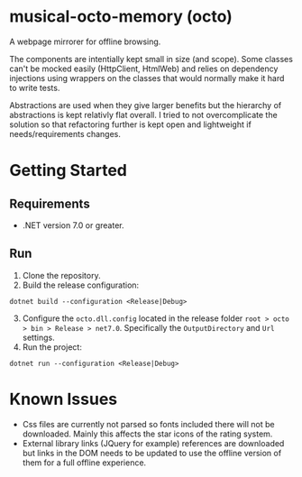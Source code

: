 # musical-octo-memory (octo)
A webpage mirrorer for offline browsing.

The components are intentially kept small in size (and scope). Some classes can't be mocked easily (HttpClient, HtmlWeb) and relies on dependency injections using wrappers on the classes that would normally make it hard to write tests.

Abstractions are used when they give larger benefits but the hierarchy of abstractions is kept relativly flat overall. I tried to not overcomplicate the solution so that refactoring further is kept open and lightweight if needs/requirements changes.

# Getting Started

## Requirements
* .NET version 7.0 or greater.

## Run
1. Clone the repository.
2. Build the release configuration:

```
dotnet build --configuration <Release|Debug>
```

3. Configure the `octo.dll.config` located in the release folder `root > octo > bin > Release > net7.0`. Specifically the `OutputDirectory` and `Url` settings.
4. Run the project:
```
dotnet run --configuration <Release|Debug>
```

# Known Issues
* Css files are currently not parsed so fonts included there will not be downloaded. Mainly this affects the star icons of the rating system.
* External library links (JQuery for example) references are downloaded but links in the DOM needs to be updated to use the offline version of them for a full offline experience.